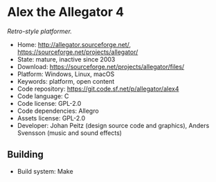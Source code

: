 # Alex the Allegator 4

_Retro-style platformer._

- Home: http://allegator.sourceforge.net/, https://sourceforge.net/projects/allegator/
- State: mature, inactive since 2003
- Download: https://sourceforge.net/projects/allegator/files/
- Platform: Windows, Linux, macOS
- Keywords: platform, open content
- Code repository: https://git.code.sf.net/p/allegator/alex4
- Code language: C
- Code license: GPL-2.0
- Code dependencies: Allegro
- Assets license: GPL-2.0
- Developer: Johan Peitz (design source code and graphics), Anders Svensson (music and sound effects)

## Building

- Build system: Make